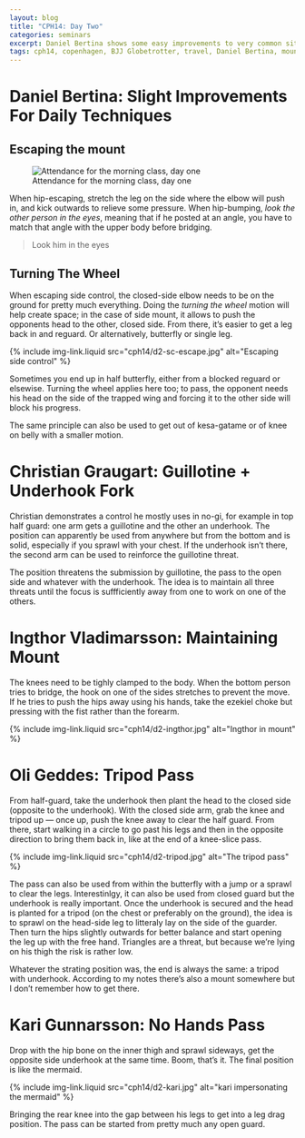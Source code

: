 ```yaml
---
layout: blog
title: "CPH14: Day Two"
categories: seminars
excerpt: Daniel Bertina shows some easy improvements to very common situations. Christian Graugart demonstrates a no-go position and Inghtor Vladimarsson explains how to retain the mount. The day ends with Oli Geddes presenting a tripod passing system and Kari Gunnarsson a sprawl/pass.
tags: cph14, copenhagen, BJJ Globetrotter, travel, Daniel Bertina, mount, escapes, turning the wheel, Christian Graugart, guillotine, Ingthor Vladimarsson, Oli Geddes, tripod, half guard, Kari Gunnarsson, passing, butterfly
---
```

# Daniel Bertina: Slight Improvements For Daily Techniques

## Escaping the mount

<figure>
	<img src="{{ site.img }}cph14/d2-morning.jpg" alt="Attendance for the morning class, day one" />
	<figcaption>
		Attendance for the morning class, day one
	</figcaption>
</figure>

When hip-escaping, stretch the leg on the side where the elbow will push in, and kick outwards to relieve some pressure. When hip-bumping, *look the other person in the eyes*, meaning that if he posted at an angle, you have to match that angle with the upper body before bridging.

> Look him in the eyes

## Turning The Wheel

When escaping side control, the closed-side elbow needs to be on the ground for pretty much everything. Doing the *turning the wheel* motion will help create space; in the case of side mount, it allows to push the opponents head to the other, closed side. From there, it’s easier to get a leg back in and reguard. Or alternatively, butterfly or single leg.

{% include img-link.liquid src="cph14/d2-sc-escape.jpg" alt="Escaping side control" %}

Sometimes you end up in half butterfly, either from a blocked reguard or elsewise. Turning the wheel applies here too; to pass, the opponent needs his head on the side of the trapped wing and forcing it to the other side will block his progress.

The same principle can also be used to get out of kesa-gatame or of knee on belly with a smaller motion.

<a name="graugart"></a>

# Christian Graugart: Guillotine + Underhook Fork

Christian demonstrates a control he mostly uses in no-gi, for example in top half guard: one arm gets a guillotine and the other an underhook. The position can apparently be used from anywhere but from the bottom and is solid, especially if you sprawl with your chest. If the underhook isn’t there, the second arm can be used to reinforce the guillotine threat.

The position threatens the submission by guillotine, the pass to the open side and whatever with the underhook. The idea is to maintain all three threats until the focus is suffficiently away from one to work on one of the others.

<a name="ingthor"></a>

# Ingthor Vladimarsson: Maintaining Mount

The knees need to be tighly clamped to the body. When the bottom person tries to bridge, the hook on one of the sides stretches to prevent the move. If he tries to push the hips away using his hands, take the ezekiel choke but pressing with the fist rather than the forearm.

{% include img-link.liquid src="cph14/d2-ingthor.jpg" alt="Ingthor in mount" %}

# Oli Geddes: Tripod Pass
From half-guard, take the underhook then plant the head to the closed side (opposite to the underhook). With the closed side arm, grab the knee and tripod up — once up, push the knee away to clear the half guard. From there, start walking in a circle to go past his legs and then in the opposite direction to bring them back in, like at the end of a knee-slice pass.

{% include img-link.liquid src="cph14/d2-tripod.jpg" alt="The tripod pass" %}

The pass can also be used from within the butterfly with a jump or a sprawl to clear the legs. Interestinlgy, it can also be used from closed guard but the underhook is really important. Once the underhook is secured and the head is planted for a tripod (on the chest or preferably on the ground), the idea is to sprawl on the head-side leg to litteraly lay on the side of the guarder. Then turn the hips slightly outwards for better balance and start opening the leg up with the free hand. Triangles are a threat, but because we’re lying on his thigh the risk is rather low.

Whatever the strating position was, the end is always the same: a tripod with underhook. According to my notes there’s also a mount somewhere but I don’t remember how to get there.

<a name="kari"></a>

# Kari Gunnarsson: No Hands Pass

Drop with the hip bone on the inner thigh and sprawl sideways, get the opposite side underhook at the same time. Boom, that’s it. The final position is like the mermaid.

{% include img-link.liquid src="cph14/d2-kari.jpg" alt="kari impersonating the mermaid" %}

Bringing the rear knee into the gap between his legs to get into a leg drag position. The pass can be started from pretty much any open guard.